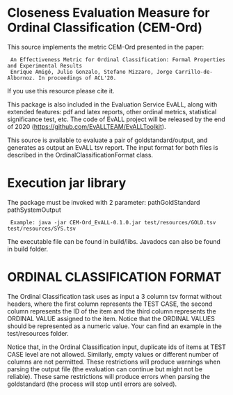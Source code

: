 # Closeness Evaluation Measure for Ordinal Classification (CEM-Ord)
This source implements the metric CEM-Ord presented in the paper:

     An Effectiveness Metric for Ordinal Classification: Formal Properties and Experimental Results
     Enrique Amigó, Julio Gonzalo, Stefano Mizzaro, Jorge Carrillo-de-Albornoz. In proceedings of ACL'20.

If you use this resource please cite it.

This package is also included in the Evaluation Service EvALL, along with extended features: pdf and latex reports, other ordinal metrics, statistical significance test, etc. The code of EvALL project will be released by the end of 2020 (https://github.com/EvALLTEAM/EvALLToolkit).

This source is available to evaluate a pair of goldstandard/output, and generates as output an EvALL tsv report. The input format for both files is described in the OrdinalClassificationFormat class.

# Execution jar library

The package must be invoked with 2 parameter: pathGoldStandard pathSystemOutput

     Example: java -jar CEM-Ord_EvALL-0.1.0.jar test/resources/GOLD.tsv test/resources/SYS.tsv 

The executable file can be found in build/libs. Javadocs can also be found in build folder.		

# ORDINAL CLASSIFICATION FORMAT 

The Ordinal Classification task uses as input a 3 column tsv format without headers, where the first column represents the TEST CASE, the second column represents the ID of the item and the third column represents the ORDINAL VALUE assigned to the item. Notice that the ORDINAL VALUES should be represented as a numeric value. Your can find an example in the test/resources folder.

Notice that, in the Ordinal Classification input, duplicate ids of items at TEST CASE level are not allowed. Similarly, empty values or different number of columns are not permitted. These restrictions will produce warnings when parsing the output file (the evaluation can continue but might not be reliable). These same restrictions will produce errors when parsing the goldstandard (the process will stop until errors are solved).